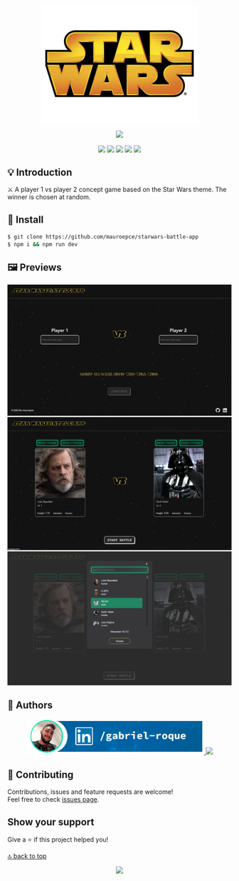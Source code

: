 <span id="top"></span>

<p align="center">
  <img src="https://github.com/mauroepce/starwars-battle-app/blob/main/src/assets/no_image.png" width="350"/>
</p>

<p align="center">
   <a href="https://starwarsbtlgame.netlify.app/"><img src="https://raw.githubusercontent.com/gabriel-roque/design/master/btn-open-app.png" width="200"></a>
</p>

<p align="center">
  <a href="https://pt-br.reactjs.org/"><img src="https://img.shields.io/badge/ReactJS-17.x-blue"></a>
  <a href="https://redux.js.org/"><img src="https://img.shields.io/badge/Redux-4.0.x-blue"></a>
  <a href="https://github.com/reduxjs/redux-thunk"><img src="https://img.shields.io/badge/Redux Thunk-2.3.x-green"></a>
  <a href="https://reacttraining.com/react-router/web/guides/quick-start"><img src="https://img.shields.io/badge/React Router-5.1.x-blueviolet"></a>
  <a href="https://www.conventionalcommits.org/en/v1.0.0/"><img src="https://img.shields.io/badge/Commitizen-friendly-green"></a>
</p>

## 💡 Introduction

⚔️ A player 1 vs player 2 concept game based on the Star Wars theme. The winner is chosen at random.

## 🚀 Install

```sh
$ git clone https://github.com/mauroepce/starwars-battle-app
$ npm i && npm run dev
```

## 🖼️ Previews

<img src="https://github.com/mauroepce/starwars-battle-app/blob/main/src/assets/home_view.png">
<img src="https://github.com/mauroepce/starwars-battle-app/blob/main/src/assets/battle_view.png">
<img src="https://github.com/mauroepce/starwars-battle-app/blob/main/src/assets/choose_caracter.png">

## 👤 Authors

<p align="center">
  <a href="https://www.linkedin.com/in/gabriel-roque/">
    <img src="https://github.com/gabriel-roque/design/blob/master/banner-contato-left.png?raw=true" width="400">
  </a>
  <a href="https://github.com/gabriel-roque">
    <img src="https://github.com/gabriel-roque/design/blob/master/banner-contato-right.png?raw=true" width="343">
  </a>
</p>

## 🤝 Contributing

Contributions, issues and feature requests are welcome!<br />Feel free to check [issues page](https://github.com/gabriel-roque/starwars-battle/issues).

## Show your support

Give a ⭐️ if this project helped you!

[🔝 back to top](#top)

<p align="center">
  <img src="https://raw.githubusercontent.com/gabriel-roque/design/master/logo-gabriel-roque.png" width="200"/>
</p>
